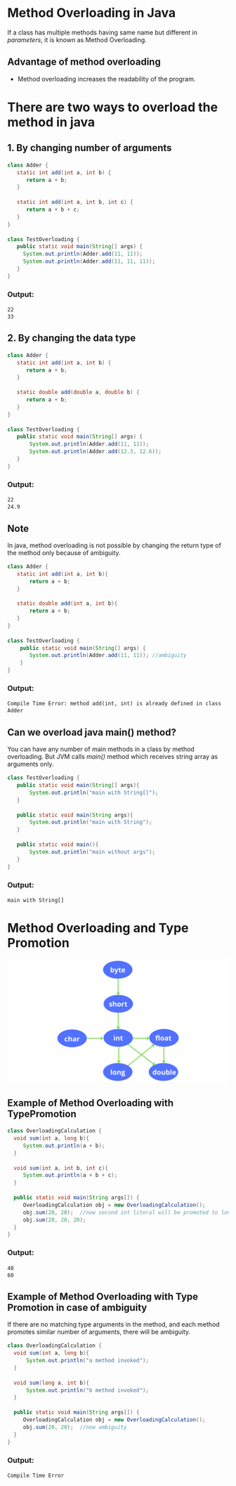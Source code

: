 # Method Overloading in Java
If a class has multiple methods having same name but different in *parameters*, it is known as Method Overloading.

## Advantage of method overloading
 - Method overloading increases the readability of the program.

# There are two ways to overload the method in java

## 1. By changing number of arguments

```java
class Adder {  
   static int add(int a, int b) {
      return a + b;
   }
 
   static int add(int a, int b, int c) {
      return a + b + c;
   }  
}  

class TestOverloading {  
   public static void main(String[] args) {  
     System.out.println(Adder.add(11, 11));  
     System.out.println(Adder.add(11, 11, 11));  
   }
} 
```
### Output:
``` 
22 
33
```

## 2. By changing the data type

```java
class Adder {  
   static int add(int a, int b) {
      return a + b;
   }
   
   static double add(double a, double b) {
      return a + b;
   }  
}  

class TestOverloading {  
   public static void main(String[] args) {  
       System.out.println(Adder.add(11, 11));  
       System.out.println(Adder.add(12.3, 12.6));  
   }
}  
```

### Output: 
```
22
24.9
```

## Note
In java, method overloading is not possible by changing the return type of the method only because of ambiguity. 

```java
class Adder {  
   static int add(int a, int b){
       return a + b;
   }  
   
   static double add(int a, int b){
       return a + b;
   }  
}  

class TestOverloading {  
    public static void main(String[] args) {  
       System.out.println(Adder.add(11, 11)); //ambiguity  
    }
}  
```

### Output:
```
Compile Time Error: method add(int, int) is already defined in class Adder
```

## Can we overload java main() method?
You can have any number of main methods in a class by method overloading. But JVM calls *main()* method which receives string array as arguments only.

```java
class TestOverloading {  
   public static void main(String[] args){
       System.out.println("main with String[]");
   }
   
   public static void main(String args){
       System.out.println("main with String");
   }
   
   public static void main(){
       System.out.println("main without args");
   }  
}  
```

### Output:
```
main with String[]
```

# Method Overloading and Type Promotion

![Type Promotion](/Polymorphism/Method_Overloading/image/char.png)

## Example of Method Overloading with TypePromotion

```java
class OverloadingCalculation {  
  void sum(int a, long b){
     System.out.println(a + b);
  }  
  
  void sum(int a, int b, int c){
     System.out.println(a + b + c);
  }  
  
  public static void main(String args[]) {  
     OverloadingCalculation obj = new OverloadingCalculation();  
     obj.sum(20, 20);  //now second int literal will be promoted to long  
     obj.sum(20, 20, 20);  
  }  
}  
```

### Output:
```
40
60
```

## Example of Method Overloading with Type Promotion in case of ambiguity
If there are no matching type arguments in the method, and each method promotes similar number of arguments, there will be ambiguity.

```java
class OverloadingCalculation {  
  void sum(int a, long b){
      System.out.println("a method invoked");
  }  
  
  void sum(long a, int b){
      System.out.println("b method invoked");
  }  
  
  public static void main(String args[]) {  
     OverloadingCalculation obj = new OverloadingCalculation();  
     obj.sum(20, 20);  //now ambiguity  
  }  
}  
```

### Output:
```
Compile Time Error
```
